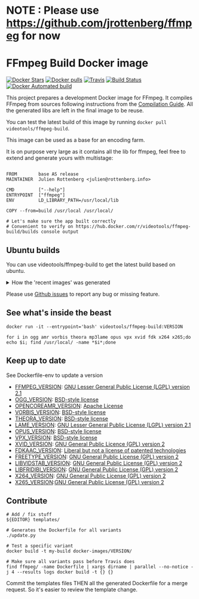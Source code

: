 # __NOTE__ : Please use https://github.com/jrottenberg/ffmpeg for now 



FFmpeg Build Docker image
==========================

 [![Docker Stars](https://img.shields.io/docker/stars/videotools/ffmpeg-build.svg?style=plastic)](https://registry.hub.docker.com/v2/repositories/videotools/ffmpeg-build/stars/count/) [![Docker pulls](https://img.shields.io/docker/pulls/videotools/ffmpeg-build.svg?style=plastic)](https://registry.hub.docker.com/v2/repositories/videotools/ffmpeg-build/)
[![Travis](https://img.shields.io/travis/videotools/ffmpeg-build/master.svg?maxAge=300?style=plastic)](https://travis-ci.org/videotools/ffmpeg-build)
[![Build Status](https://dev.azure.com/videotools/ffmpeg-build/_apis/build/status/jrottenberg.ffmpeg)](https://dev.azure.com/videotools/ffmpeg-build/_build/latest?definitionId=1)
[![Docker Automated build](https://img.shields.io/docker/automated/videotools/ffmpeg-build.svg?maxAge=2592000?style=plastic)](https://github.com/videotools/ffmpeg-build/)

This project prepares a development Docker image for FFmpeg. It compiles FFmpeg from sources following instructions from the [Compilation Guide](https://trac.ffmpeg.org/wiki/CompilationGuide). All the generated libs are left in the final image to be reuse.

You can test the latest build of this image by running `docker pull videotools/ffmpeg-build`.

This image can be used as a base for an encoding farm.

It is on purpose very large as it contains all the lib for ffmpeg, feel free to extend and generate yours with multistage:

```

FROM        base AS release
MAINTAINER  Julien Rottenberg <julien@rottenberg.info>

CMD         ["--help"]
ENTRYPOINT  ["ffmpeg"]
ENV         LD_LIBRARY_PATH=/usr/local/lib

COPY --from=build /usr/local /usr/local/

# Let's make sure the app built correctly
# Convenient to verify on https://hub.docker.com/r/videotools/ffmpeg-build/builds console output
```


Ubuntu builds
--------------

You can use videotools/ffmpeg-build to get the latest build based on ubuntu.


<details><summary>How the 'recent images' was generated</summary>

```
    $ curl --silent https://hub.docker.com/v2/repositories/videotools/ffmpeg-build/tags/?page_size=500 | jq -cr ".results|sort_by(.name)|reverse[]|.sz=(.full_size/1048576|floor|tostring+\"mb\")|[.name,( (20-(.name|length))*\" \" ),.sz,( (8-(.sz|length))*\" \"),.last_updated[:10]]|@text|gsub(\"[,\\\"\\\]\\\[]\";null)" | grep 2018-08
```

</details>

Please use [Github issues](https://github.com/videotools/ffmpeg-build/issues/new) to report any bug or missing feature.



See what's inside the beast
---------------------------

```
docker run -it --entrypoint='bash' videotools/ffmpeg-build:VERSION

for i in ogg amr vorbis theora mp3lame opus vpx xvid fdk x264 x265;do echo $i; find /usr/local/ -name *$i*;done
```

Keep up to date
---------------

See Dockerfile-env to update a version

- [FFMPEG_VERSION](http://ffmpeg.org/releases/): [GNU Lesser General Public License (LGPL) version 2.1](https://ffmpeg.org/legal.html)
- [OGG_VERSION](https://xiph.org/downloads/): [BSD-style license](https://git.xiph.org/?p=mirrors/ogg.git;a=blob_plain;f=COPYING;hb=HEAD)
- [OPENCOREAMR_VERSION](https://sourceforge.net/projects/opencore-amr/files/opencore-amr/): [Apache License](https://sourceforge.net/p/opencore-amr/code/ci/master/tree/LICENSE)
- [VORBIS_VERSION](https://xiph.org/downloads/): [BSD-style license](https://git.xiph.org/?p=mirrors/vorbis.git;a=blob_plain;f=COPYING;hb=HEAD)
- [THEORA_VERSION](https://xiph.org/downloads/): [BSD-style license](https://git.xiph.org/?p=mirrors/theora.git;a=blob_plain;f=COPYING;hb=HEAD)
- [LAME_VERSION](http://lame.sourceforge.net/download.php): [GNU Lesser General Public License (LGPL) version 2.1](http://lame.cvs.sourceforge.net/viewvc/lame/lame/LICENSE?revision=1.9)
- [OPUS_VERSION](https://www.opus-codec.org/downloads/): [BSD-style license](https://www.opus-codec.org/license/)
- [VPX_VERSION](https://github.com/webmproject/libvpx/releases): [BSD-style license](https://github.com/webmproject/libvpx/blob/master/LICENSE)
- [XVID_VERSION](https://labs.xvid.com/source/): [GNU General Public Licence (GPL) version 2](http://websvn.xvid.org/cvs/viewvc.cgi/trunk/xvidcore/LICENSE?revision=851)
- [FDKAAC_VERSION](https://github.com/mstorsjo/fdk-aac/releases): [Liberal but not a license of patented technologies](https://github.com/mstorsjo/fdk-aac/blob/master/NOTICE)
- [FREETYPE_VERSION](http://download.savannah.gnu.org/releases/freetype/): [GNU General Public License (GPL) version 2](https://www.freetype.org/license.html)
- [LIBVIDSTAB_VERSION](https://github.com/georgmartius/vid.stab/releases): [GNU General Public License (GPL) version 2](https://github.com/georgmartius/vid.stab/blob/master/LICENSE)
- [LIBFRIDIBI_VERSION](https://www.fribidi.org/): [GNU General Public License (GPL) version 2](https://cgit.freedesktop.org/fribidi/fribidi/plain/COPYING)
- [X264_VERSION](http://www.videolan.org/developers/x264.html): [GNU General Public License (GPL) version 2](https://git.videolan.org/?p=x264.git;a=blob_plain;f=COPYING;hb=HEAD)
- [X265_VERSION](https://bitbucket.org/multicoreware/x265/downloads/):[GNU General Public License (GPL) version 2](https://bitbucket.org/multicoreware/x265/raw/f8ae7afc1f61ed0db3b2f23f5d581706fe6ed677/COPYING)


Contribute
-----------


```
# Add / fix stuff
${EDITOR} templates/

# Generates the Dockerfile for all variants
./update.py

# Test a specific variant
docker build -t my-build docker-images/VERSION/

# Make sure all variants pass before Travis does
find ffmpeg/ -name Dockerfile | xargs dirname | parallel --no-notice -j 4 --results logs docker build -t {} {}
```


Commit the templates files THEN all the generated Dockerfile for a merge request. So it's easier to review the template change.
